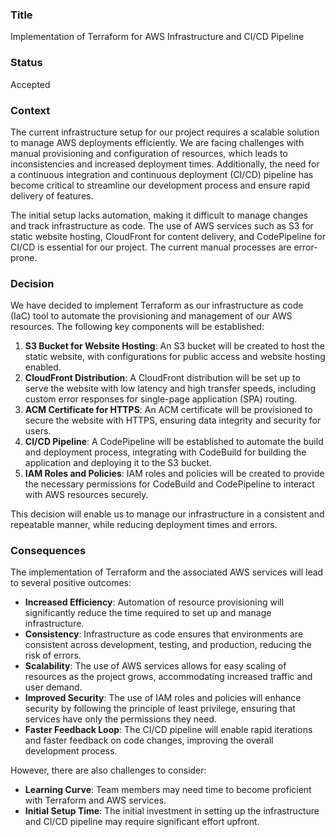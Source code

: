 ### Title
Implementation of Terraform for AWS Infrastructure and CI/CD Pipeline

### Status
Accepted

### Context
The current infrastructure setup for our project requires a scalable solution to manage AWS deployments efficiently. We are facing challenges with manual provisioning and configuration of resources, which leads to inconsistencies and increased deployment times. Additionally, the need for a continuous integration and continuous deployment (CI/CD) pipeline has become critical to streamline our development process and ensure rapid delivery of features.

The initial setup lacks automation, making it difficult to manage changes and track infrastructure as code. The use of AWS services such as S3 for static website hosting, CloudFront for content delivery, and CodePipeline for CI/CD is essential for our project. The current manual processes are error-prone.

### Decision
We have decided to implement Terraform as our infrastructure as code (IaC) tool to automate the provisioning and management of our AWS resources. The following key components will be established:

1. **S3 Bucket for Website Hosting**: An S3 bucket will be created to host the static website, with configurations for public access and website hosting enabled.
2. **CloudFront Distribution**: A CloudFront distribution will be set up to serve the website with low latency and high transfer speeds, including custom error responses for single-page application (SPA) routing.
3. **ACM Certificate for HTTPS**: An ACM certificate will be provisioned to secure the website with HTTPS, ensuring data integrity and security for users.
4. **CI/CD Pipeline**: A CodePipeline will be established to automate the build and deployment process, integrating with CodeBuild for building the application and deploying it to the S3 bucket.
5. **IAM Roles and Policies**: IAM roles and policies will be created to provide the necessary permissions for CodeBuild and CodePipeline to interact with AWS resources securely.

This decision will enable us to manage our infrastructure in a consistent and repeatable manner, while reducing deployment times and errors.

### Consequences
The implementation of Terraform and the associated AWS services will lead to several positive outcomes:

- **Increased Efficiency**: Automation of resource provisioning will significantly reduce the time required to set up and manage infrastructure.
- **Consistency**: Infrastructure as code ensures that environments are consistent across development, testing, and production, reducing the risk of errors.
- **Scalability**: The use of AWS services allows for easy scaling of resources as the project grows, accommodating increased traffic and user demand.
- **Improved Security**: The use of IAM roles and policies will enhance security by following the principle of least privilege, ensuring that services have only the permissions they need.
- **Faster Feedback Loop**: The CI/CD pipeline will enable rapid iterations and faster feedback on code changes, improving the overall development process.

However, there are also challenges to consider:

- **Learning Curve**: Team members may need time to become proficient with Terraform and AWS services.
- **Initial Setup Time**: The initial investment in setting up the infrastructure and CI/CD pipeline may require significant effort upfront.